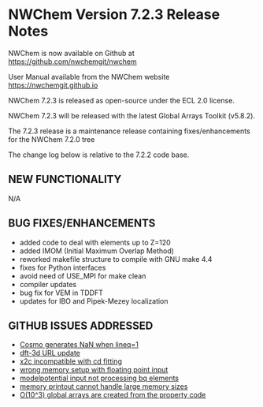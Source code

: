 NWChem Version 7.2.3 Release Notes
==================================

NWChem is now available on Github at
https://github.com/nwchemgit/nwchem

User Manual available from the NWChem website
https://nwchemgit.github.io

NWChem 7.2.3 is released as open-source under the ECL 2.0 license.

NWChem 7.2.3 will be released with the latest Global Arrays Toolkit (v5.8.2).

The  7.2.3 release is a maintenance release containing fixes/enhancements for the NWChem 7.2.0 tree

The change log below is relative to the 7.2.2 code base.

NEW FUNCTIONALITY
-----

   N/A

BUG FIXES/ENHANCEMENTS
-----

   * added code to deal with elements up to Z=120
   * added IMOM (Initial Maximum Overlap Method)
   * reworked makefile structure to compile with GNU make 4.4
   * fixes for Python interfaces
   * avoid need of USE_MPI for make clean
   * compiler updates
   * bug fix for VEM in TDDFT
   * updates for IBO and Pipek-Mezey localization
   

GITHUB ISSUES ADDRESSED
----
   * [Cosmo generates NaN when lineq=1](https://github.com/nwchemgit/nwchem/issues/990)
   * [dft-3d URL update](https://github.com/nwchemgit/nwchem/issues/962)
   * [x2c incompatible with cd fitting ](https://github.com/nwchemgit/nwchem/issues/931)
   * [wrong memory setup with floating point input ](https://github.com/nwchemgit/nwchem/issues/930)
   * [modelpotential input not processing bq elements](https://github.com/nwchemgit/nwchem/issues/926)
   * [memory printout cannot handle large memory sizes](https://github.com/nwchemgit/nwchem/issues/838)
   * [O(10^3) global arrays are created from the property code](https://github.com/nwchemgit/nwchem/issues/831)
   
